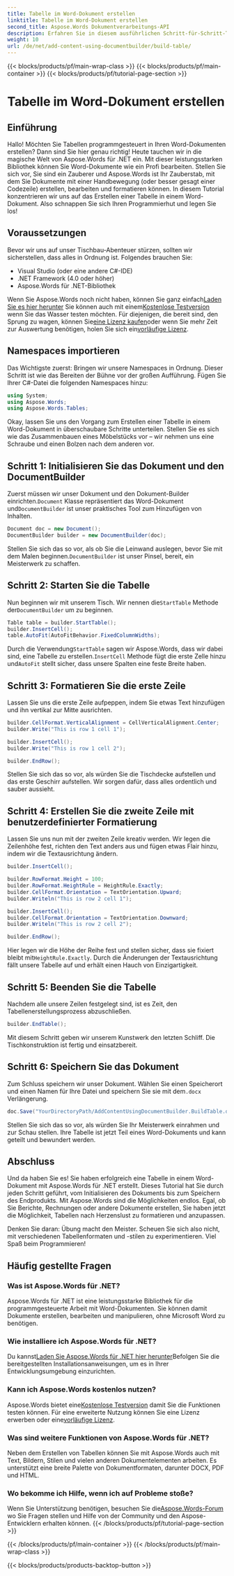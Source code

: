```yaml
---
title: Tabelle im Word-Dokument erstellen
linktitle: Tabelle im Word-Dokument erstellen
second_title: Aspose.Words Dokumentverarbeitungs-API
description: Erfahren Sie in diesem ausführlichen Schritt-für-Schritt-Tutorial, wie Sie mit Aspose.Words für .NET eine Tabelle in einem Word-Dokument erstellen. Perfekt für Anfänger und Profis gleichermaßen.
weight: 10
url: /de/net/add-content-using-documentbuilder/build-table/
---
```


{{< blocks/products/pf/main-wrap-class >}}
{{< blocks/products/pf/main-container >}}
{{< blocks/products/pf/tutorial-page-section >}}

# Tabelle im Word-Dokument erstellen

## Einführung

Hallo! Möchten Sie Tabellen programmgesteuert in Ihren Word-Dokumenten erstellen? Dann sind Sie hier genau richtig! Heute tauchen wir in die magische Welt von Aspose.Words für .NET ein. Mit dieser leistungsstarken Bibliothek können Sie Word-Dokumente wie ein Profi bearbeiten. Stellen Sie sich vor, Sie sind ein Zauberer und Aspose.Words ist Ihr Zauberstab, mit dem Sie Dokumente mit einer Handbewegung (oder besser gesagt einer Codezeile) erstellen, bearbeiten und formatieren können. In diesem Tutorial konzentrieren wir uns auf das Erstellen einer Tabelle in einem Word-Dokument. Also schnappen Sie sich Ihren Programmierhut und legen Sie los!

## Voraussetzungen

Bevor wir uns auf unser Tischbau-Abenteuer stürzen, sollten wir sicherstellen, dass alles in Ordnung ist. Folgendes brauchen Sie:

- Visual Studio (oder eine andere C#-IDE)
- .NET Framework (4.0 oder höher)
- Aspose.Words für .NET-Bibliothek

 Wenn Sie Aspose.Words noch nicht haben, können Sie ganz einfach[Laden Sie es hier herunter](https://releases.aspose.com/words/net/) Sie können auch mit einem[Kostenlose Testversion](https://releases.aspose.com/) wenn Sie das Wasser testen möchten. Für diejenigen, die bereit sind, den Sprung zu wagen, können Sie[eine Lizenz kaufen](https://purchase.aspose.com/buy)oder wenn Sie mehr Zeit zur Auswertung benötigen, holen Sie sich ein[vorläufige Lizenz](https://purchase.aspose.com/temporary-license/).

## Namespaces importieren

Das Wichtigste zuerst: Bringen wir unsere Namespaces in Ordnung. Dieser Schritt ist wie das Bereiten der Bühne vor der großen Aufführung. Fügen Sie Ihrer C#-Datei die folgenden Namespaces hinzu:

```csharp
using System;
using Aspose.Words;
using Aspose.Words.Tables;
```

Okay, lassen Sie uns den Vorgang zum Erstellen einer Tabelle in einem Word-Dokument in überschaubare Schritte unterteilen. Stellen Sie es sich wie das Zusammenbauen eines Möbelstücks vor – wir nehmen uns eine Schraube und einen Bolzen nach dem anderen vor.

## Schritt 1: Initialisieren Sie das Dokument und den DocumentBuilder

 Zuerst müssen wir unser Dokument und den Dokument-Builder einrichten.`Document` Klasse repräsentiert das Word-Dokument und`DocumentBuilder` ist unser praktisches Tool zum Hinzufügen von Inhalten.

```csharp
Document doc = new Document();
DocumentBuilder builder = new DocumentBuilder(doc);
```

 Stellen Sie sich das so vor, als ob Sie die Leinwand auslegen, bevor Sie mit dem Malen beginnen.`DocumentBuilder` ist unser Pinsel, bereit, ein Meisterwerk zu schaffen.

## Schritt 2: Starten Sie die Tabelle

 Nun beginnen wir mit unserem Tisch. Wir nennen die`StartTable` Methode der`DocumentBuilder` um zu beginnen.

```csharp
Table table = builder.StartTable();
builder.InsertCell();
table.AutoFit(AutoFitBehavior.FixedColumnWidths);
```

 Durch die Verwendung`StartTable` sagen wir Aspose.Words, dass wir dabei sind, eine Tabelle zu erstellen.`InsertCell` Methode fügt die erste Zelle hinzu und`AutoFit` stellt sicher, dass unsere Spalten eine feste Breite haben.

## Schritt 3: Formatieren Sie die erste Zeile

Lassen Sie uns die erste Zeile aufpeppen, indem Sie etwas Text hinzufügen und ihn vertikal zur Mitte ausrichten.

```csharp
builder.CellFormat.VerticalAlignment = CellVerticalAlignment.Center;
builder.Write("This is row 1 cell 1");

builder.InsertCell();
builder.Write("This is row 1 cell 2");

builder.EndRow();
```

Stellen Sie sich das so vor, als würden Sie die Tischdecke aufstellen und das erste Geschirr aufstellen. Wir sorgen dafür, dass alles ordentlich und sauber aussieht.

## Schritt 4: Erstellen Sie die zweite Zeile mit benutzerdefinierter Formatierung

Lassen Sie uns nun mit der zweiten Zeile kreativ werden. Wir legen die Zeilenhöhe fest, richten den Text anders aus und fügen etwas Flair hinzu, indem wir die Textausrichtung ändern.

```csharp
builder.InsertCell();

builder.RowFormat.Height = 100;
builder.RowFormat.HeightRule = HeightRule.Exactly;
builder.CellFormat.Orientation = TextOrientation.Upward;
builder.Writeln("This is row 2 cell 1");

builder.InsertCell();
builder.CellFormat.Orientation = TextOrientation.Downward;
builder.Writeln("This is row 2 cell 2");

builder.EndRow();
```

 Hier legen wir die Höhe der Reihe fest und stellen sicher, dass sie fixiert bleibt mit`HeightRule.Exactly`. Durch die Änderungen der Textausrichtung fällt unsere Tabelle auf und erhält einen Hauch von Einzigartigkeit.

## Schritt 5: Beenden Sie die Tabelle

Nachdem alle unsere Zeilen festgelegt sind, ist es Zeit, den Tabellenerstellungsprozess abzuschließen.

```csharp
builder.EndTable();
```

Mit diesem Schritt geben wir unserem Kunstwerk den letzten Schliff. Die Tischkonstruktion ist fertig und einsatzbereit.

## Schritt 6: Speichern Sie das Dokument

 Zum Schluss speichern wir unser Dokument. Wählen Sie einen Speicherort und einen Namen für Ihre Datei und speichern Sie sie mit dem`.docx` Verlängerung.

```csharp
doc.Save("YourDirectoryPath/AddContentUsingDocumentBuilder.BuildTable.docx");
```

Stellen Sie sich das so vor, als würden Sie Ihr Meisterwerk einrahmen und zur Schau stellen. Ihre Tabelle ist jetzt Teil eines Word-Dokuments und kann geteilt und bewundert werden.

## Abschluss

Und da haben Sie es! Sie haben erfolgreich eine Tabelle in einem Word-Dokument mit Aspose.Words für .NET erstellt. Dieses Tutorial hat Sie durch jeden Schritt geführt, vom Initialisieren des Dokuments bis zum Speichern des Endprodukts. Mit Aspose.Words sind die Möglichkeiten endlos. Egal, ob Sie Berichte, Rechnungen oder andere Dokumente erstellen, Sie haben jetzt die Möglichkeit, Tabellen nach Herzenslust zu formatieren und anzupassen.

Denken Sie daran: Übung macht den Meister. Scheuen Sie sich also nicht, mit verschiedenen Tabellenformaten und -stilen zu experimentieren. Viel Spaß beim Programmieren!

## Häufig gestellte Fragen

### Was ist Aspose.Words für .NET?
Aspose.Words für .NET ist eine leistungsstarke Bibliothek für die programmgesteuerte Arbeit mit Word-Dokumenten. Sie können damit Dokumente erstellen, bearbeiten und manipulieren, ohne Microsoft Word zu benötigen.

### Wie installiere ich Aspose.Words für .NET?
 Du kannst[Laden Sie Aspose.Words für .NET hier herunter](https://releases.aspose.com/words/net/)Befolgen Sie die bereitgestellten Installationsanweisungen, um es in Ihrer Entwicklungsumgebung einzurichten.

### Kann ich Aspose.Words kostenlos nutzen?
 Aspose.Words bietet eine[Kostenlose Testversion](https://releases.aspose.com/) damit Sie die Funktionen testen können. Für eine erweiterte Nutzung können Sie eine Lizenz erwerben oder eine[vorläufige Lizenz](https://purchase.aspose.com/temporary-license/).

### Was sind weitere Funktionen von Aspose.Words für .NET?
Neben dem Erstellen von Tabellen können Sie mit Aspose.Words auch mit Text, Bildern, Stilen und vielen anderen Dokumentelementen arbeiten. Es unterstützt eine breite Palette von Dokumentformaten, darunter DOCX, PDF und HTML.

### Wo bekomme ich Hilfe, wenn ich auf Probleme stoße?
 Wenn Sie Unterstützung benötigen, besuchen Sie die[Aspose.Words-Forum](https://forum.aspose.com/c/words/8) wo Sie Fragen stellen und Hilfe von der Community und den Aspose-Entwicklern erhalten können.
{{< /blocks/products/pf/tutorial-page-section >}}

{{< /blocks/products/pf/main-container >}}
{{< /blocks/products/pf/main-wrap-class >}}

{{< blocks/products/products-backtop-button >}}

